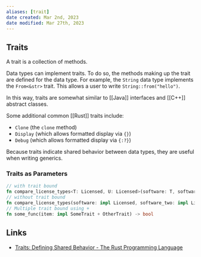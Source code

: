 ```yaml
---
aliases: [trait]
date created: Mar 2nd, 2023
date modified: Mar 27th, 2023
---
```


## Traits
A trait is a collection of methods.

Data types can implement traits. To do so, the methods making up the trait are defined for the data type. For example, the `String` data type implements the `From<&str>` trait. This allows a user to write `String::from("hello")`.

In this way, traits are somewhat similar to [[Java]] interfaces and [[C++]] abstract classes.

Some additional common [[Rust]] traits include:
- `Clone` (the `clone` method)
- `Display` (which allows formatted display via `{}`)
- `Debug` (which allows formatted display via `{:?}`)

Because traits indicate shared behavior between data types, they are useful when writing generics.

### Traits as Parameters
```rust
// with trait bound
fn compare_license_types<T: Licensed, U: Licensed>(software: T, software_two: U) -> bool
// without trait bound
fn compare_license_types(software: impl Licensed, software_two: impl Licensed) -> bool
// Multiple trait bound using +
fn some_func(item: impl SomeTrait + OtherTrait) -> bool 
```

## Links
- [Traits: Defining Shared Behavior - The Rust Programming Language](https://doc.rust-lang.org/book/ch10-02-traits.html#specifying-multiple-trait-bounds-with-the--syntax)
